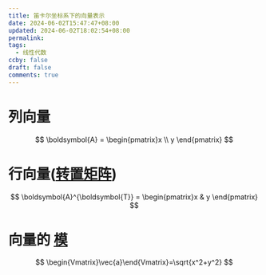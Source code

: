 ```yaml
---
title: 笛卡尔坐标系下的向量表示
date: 2024-06-02T15:47:47+08:00
updated: 2024-06-02T18:02:54+08:00
permalink: 
tags:
  - 线性代数
ccby: false
draft: false
comments: true
---
```




# 列向量

$$
\boldsymbol{A} = \begin{pmatrix}x \\ y \end{pmatrix}
$$

# 行向量([转置矩阵](转置矩阵))

$$
\boldsymbol{A}^{\boldsymbol{T}} = \begin{pmatrix}x &  y \end{pmatrix}
$$


# 向量的 [模](模.md)

$$
\begin{Vmatrix}\vec{a}\end{Vmatrix}=\sqrt{x^2+y^2}
$$


